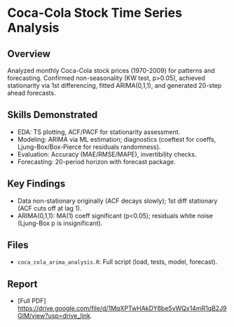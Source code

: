 # Coca-Cola Stock Time Series Analysis

## Overview
Analyzed monthly Coca-Cola stock prices (1970-2009) for patterns and forecasting. Confirmed non-seasonality (KW test, p>0.05), achieved stationarity via 1st differencing, fitted ARIMA(0,1,1), and generated 20-step ahead forecasts.

## Skills Demonstrated
- EDA: TS plotting, ACF/PACF for stationarity assessment.
- Modeling: ARIMA via ML estimation; diagnostics (coeftest for coeffs, Ljung-Box/Box-Pierce for residuals randomness).
- Evaluation: Accuracy (MAE/RMSE/MAPE), invertibility checks.
- Forecasting: 20-period horizon with forecast package.

## Key Findings
- Data non-stationary originally (ACF decays slowly); 1st diff stationary (ACF cuts off at lag 1).
- ARIMA(0,1,1): MA(1) coeff significant (p<0.05); residuals white noise (Ljung-Box p is insignificant).

## Files
- `coca_cola_arima_analysis.R`: Full script (load, tests, model, forecast).

## Report
- [Full PDF] https://drive.google.com/file/d/1MqXPTwHAkDY6be5vWQx14mR1qB2J9GlM/view?usp=drive_link.
